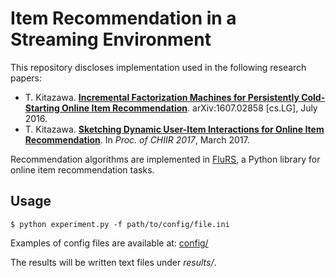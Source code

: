 Item Recommendation in a Streaming Environment
===

This repository discloses implementation used in the following research papers:

- T. Kitazawa. **[Incremental Factorization Machines for Persistently Cold-Starting Online Item Recommendation](https://arxiv.org/abs/1607.02858)**. arXiv:1607.02858 [cs.LG], July 2016.
- T. Kitazawa. **[Sketching Dynamic User-Item Interactions for Online Item Recommendation](http://dl.acm.org/citation.cfm?id=3022152)**. In *Proc. of CHIIR 2017*, March 2017.

Recommendation algorithms are implemented in [FluRS](https://github.com/takuti/flurs), a Python library for online item recommendation tasks.

## Usage

	$ python experiment.py -f path/to/config/file.ini
	
Examples of config files are available at: [config/](config/)

The results will be written text files under *results/*.